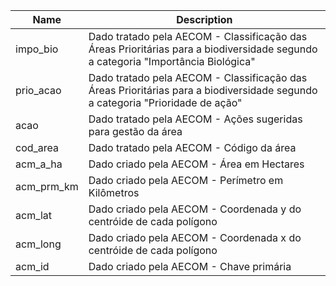 | Name       | Description                                                                                                                      |
| ---------- | -------------------------------------------------------------------------------------------------------------------------------- |
| impo_bio   | Dado tratado pela AECOM - Classificação das Áreas Prioritárias para a biodiversidade segundo a categoria "Importância Biológica" |
| prio_acao  | Dado tratado pela AECOM - Classificação das Áreas Prioritárias para a biodiversidade segundo a categoria "Prioridade de ação"    |
| acao       | Dado tratado pela AECOM - Ações sugeridas para gestão da área                                                                    |
| cod_area   | Dado tratado pela AECOM - Código da área                                                                                         |
| acm_a_ha   | Dado criado pela AECOM - Área em Hectares                                                                                        |
| acm_prm_km | Dado criado pela AECOM - Perímetro em Kilômetros                                                                                 |
| acm_lat    | Dado criado pela AECOM - Coordenada y do centróide de cada polígono                                                              |
| acm_long   | Dado criado pela AECOM - Coordenada x do centróide de cada polígono                                                              |
| acm_id     | Dado criado pela AECOM - Chave primária                                                                                          |


